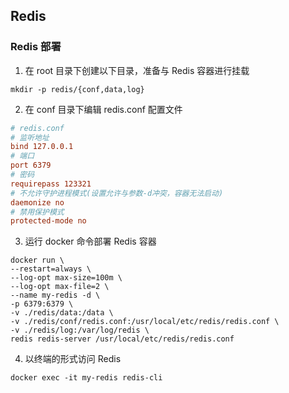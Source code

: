 ## Redis

### Redis 部署

1. 在 root 目录下创建以下目录，准备与 Redis 容器进行挂载
~~~linux
mkdir -p redis/{conf,data,log}
~~~
2. 在 conf 目录下编辑 redis.conf 配置文件
~~~conf
# redis.conf
# 监听地址
bind 127.0.0.1
# 端口
port 6379
# 密码
requirepass 123321
# 不允许守护进程模式(设置允许与参数-d冲突，容器无法启动)
daemonize no
# 禁用保护模式
protected-mode no
~~~
3. 运行 docker 命令部署 Redis 容器
~~~linux
docker run \
--restart=always \
--log-opt max-size=100m \
--log-opt max-file=2 \
--name my-redis -d \
-p 6379:6379 \
-v ./redis/data:/data \
-v ./redis/conf/redis.conf:/usr/local/etc/redis/redis.conf \
-v ./redis/log:/var/log/redis \
redis redis-server /usr/local/etc/redis/redis.conf
~~~
4. 以终端的形式访问 Redis
~~~
docker exec -it my-redis redis-cli
~~~
